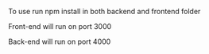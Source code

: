 To use run npm install in both backend and frontend folder

Front-end will run on port 3000

Back-end will run on port 4000

